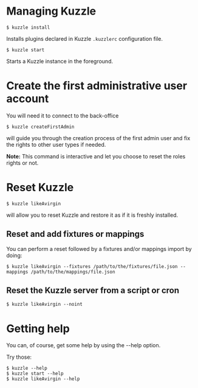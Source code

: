 # Managing Kuzzle

```
$ kuzzle install
```

Installs plugins declared in Kuzzle `.kuzzlerc` configuration file.  

```
$ kuzzle start
```

Starts a Kuzzle instance in the foreground.

# Create the first administrative user account

You will need it to connect to the back-office

```
$ kuzzle createFirstAdmin
```

will guide you through the creation process of the first admin user and fix the rights to other user types if needed.

**Note:** This command is interactive and let you choose to reset the roles rights or not.

# Reset Kuzzle

```
$ kuzzle likeAvirgin 
```

will allow you to reset Kuzzle and restore it as if it is freshly installed.


## Reset and add fixtures or mappings

You can perform a reset followed by a fixtures and/or mappings import by doing:

```
$ kuzzle likeAvirgin --fixtures /path/to/the/fixtures/file.json --mappings /path/to/the/mappings/file.json
```

## Reset the Kuzzle server from a script or cron

```
$ kuzzle likeAvirgin --noint
```

# Getting help

You can, of course, get some help by using the --help option. 

Try those: 

```
$ kuzzle --help
$ kuzzle start --help
$ kuzzle likeAvirgin --help
```


